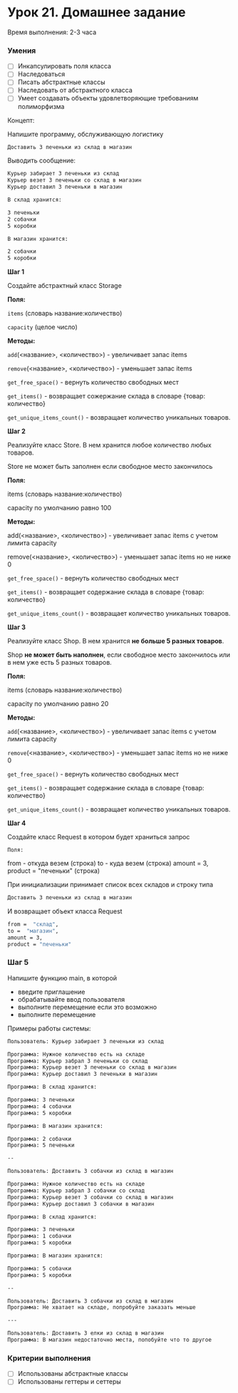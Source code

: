 # Урок 21. Домашнее задание

Время выполнения: 2-3 часа

### Умения

- [ ]  Инкапсулировать поля класса
- [ ]  Наследоваться
- [ ]  Писать абстрактные классы
- [ ]  Наследовать от абстрактного класса
- [ ]  Умеет создавать объекты удовлетворяющие требованиям полиморфизма

Концепт:

Напишите программу, обслуживающую логистику

```bash
Доставить 3 печеньки из склад в магазин
```

Выводить сообщение:

```bash
Курьер забирает 3 печеньки из склад
Курьер везет 3 печеньки со склад в магазин
Курьер доставил 3 печеньки в магазин

В склад хранится:

3 печеньки
2 собачки
5 коробки

В магазин хранится:

2 собачки
5 коробки
```

**Шаг 1**

Создайте абстрактный класс Storage 

**Поля:**

`items` (словарь название:количество)

`capacity` (целое число)

**Методы:**

`add`(<название>, <количество>)  - увеличивает запас items

`remove`(<название>, <количество>) - уменьшает запас items

`get_free_space()` - вернуть количество свободных мест

`get_items()` - возвращает сожержание склада в словаре {товар: количество}

`get_unique_items_count()` - возвращает количество уникальных товаров.

**Шаг 2**

Реализуйте класс Store. В нем хранится любое количество любых товаров. 

Store не может быть заполнен если свободное место закончилось

**Поля:**

items (словарь название:количество)

capacity по умолчанию равно 100

**Методы:**

add(<название>, <количество>)  - увеличивает запас items с учетом лимита capacity

remove(<название>, <количество>) - уменьшает запас items но не ниже 0

`get_free_space()` - вернуть количество свободных мест

`get_items()` - возвращает содержание склада в словаре {товар: количество}

`get_unique_items_count()` - возвращает количество уникальных товаров.

**Шаг 3**

Реализуйте класс Shop. В нем хранится **не больше 5 разных товаров**.

Shop **не может быть наполнен**, если свободное место закончилось или в нем уже есть 5 разных товаров.

**Поля:**

items (словарь название:количество)

capacity по умолчанию равно 20

**Методы:**

`add`(<название>, <количество>)  - увеличивает запас items с учетом лимита capacity

`remove`(<название>, <количество>) - уменьшает запас items но не ниже 0

`get_free_space()` - вернуть количество свободных мест

`get_items()` - возвращает содержание склада в словаре {товар: количество}

`get_unique_items_count()` - возвращает количество уникальных товаров.

**Шаг 4**

Создайте класс Request в котором будет храниться запрос

`Поля:`

from - откуда везем (строка)
to - куда везем (строка)
amount = 3,
product = "печеньки" (строка)

При инициализации  принимает список всех складов и строку типа

```bash
Доставить 3 печеньки из склад в магазин
```

И возвращает объект класса Request

```bash
from =  "склад",
to =  "магазин",
amount = 3,
product = "печеньки"

```

### Шаг 5

Напишите функцию main, в которой

- введите приглашение
- обрабатывайте ввод пользователя
- выполните перемещение если это возможно
- выполните перемещение

Примеры работы системы:

```bash
Пользователь: Курьер забирает 3 печеньки из склад

Программа: Нужное количество есть на складе
Программа: Курьер забрал 3 печеньки со склад
Программа: Курьер везет 3 печеньки со склад в магазин
Программа: Курьер доставил 3 печеньки в магазин

Программа: В склад хранится:

Программа: 3 печеньки
Программа: 4 собачки
Программа: 5 коробки

Программа: В магазин хранится:

Программа: 2 собачки
Программа: 5 печеньки

--

Пользователь: Доставить 3 собачки из склад в магазин

Программа: Нужное количество есть на складе
Программа: Курьер забрал 3 собачки со склад
Программа: Курьер везет 3 собачки со склад в магазин
Программа: Курьер доставил 3 собачки в магазин

Программа: В склад хранится:

Программа: 3 печеньки
Программа: 1 собачки
Программа: 5 коробки

Программа: В магазин хранится:

Программа: 5 собачки
Программа: 5 коробки

--

Пользователь: Доставить 3 собачки из склад в магазин
Программа: Не хватает на складе, попробуйте заказать меньше

---

Пользователь: Доставить 3 елки из склад в магазин
Программа: В магазин недостаточно места, попобуйте что то другое
```

### Критерии выполнения

- [ ]  Использованы абстрактные классы
- [ ]  Использованы геттеры и сеттеры
